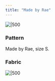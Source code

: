 ```yaml
---
title: "Made by Rae"
---
```


![|500](projects/attachments/DSCF7900.jpg)

### Pattern
Made by Rae, size S.

### Fabric




![|500](projects/attachments/DSCF7895.jpg)